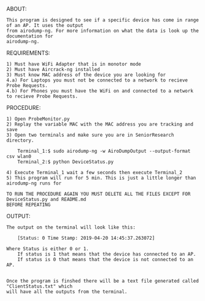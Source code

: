 ABOUT:

	This program is designed to see if a specific device has come in range of an AP. It uses the output 
	from airodump-ng. For more information on what the data is look up the documentation for
	airodump-ng. 


REQUIREMENTS:

	1) Must have WiFi Adapter that is in monotor mode
	2) Must have Aircrack-ng installed
	3) Must know MAC address of the device you are looking for 
	4.a) For Laptops you must not be connected to a network to recieve Probe Requests. 
	4.b) For Phones you must have the WiFi on and connected to a network to recieve Probe Requests. 
	

PROCEDURE:

	1) Open ProbeMonitor.py 
	2) Replay the variable MAC with the MAC address you are tracking and save
	3) Open two terminals and make sure you are in SeniorResearch directory. 
		
		Terminal_1:$ sudo airodump-ng -w AiroDumpOutput --output-format csv wlan0
		Terminal_2:$ python DeviceStatus.py
	
	4) Execute Terminal_1 wait a few seconds then execute Terminal_2
	5) This program will run for 5 min. This is just a little longer than airodump-ng runs for

	TO RUN THE PROCEDURE AGAIN YOU MUST DELETE ALL THE FILES EXCEPT FOR DeviceStatus.py and README.md
	BEFORE REPEATING

OUTPUT:
	
	
	The output on the terminal will look like this:

		[Status: 0 Time Stamp: 2019-04-20 14:45:37.263072]
	
	Where Status is either 0 or 1. 
		If status is 1 that means that the device has connected to an AP. 
		If status is 0 that means that the device is not connected to an AP. 


	Once the program is finshed there will be a text file generated called "ClientStatus.txt" which
	will have all the outputs from the terminal.
